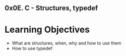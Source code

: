 ## 0x0E. C - Structures, typedef

# Learning Objectives
* What are structures, when, why and how to use them
* How to use typedef
